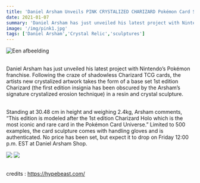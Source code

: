 ```yaml
---
title: 'Daniel Arsham Unveils PINK CRYSTALIZED CHARIZARD Pokémon Card Sculpture'
date: 2021-01-07
summary: 'Daniel Arsham has just unveiled his latest project with Nintendo’s Pokémon franchise. Following the craze of shadowless Charizard TCG cards, the artists new crystalized artwork takes the form of a base set 1st edition Charizard. '
image: '/img/pink1.jpg'
tags: ['Daniel Arsham','Crystal Relic','sculptures']
---
```


![Een afbeelding](/img/pink1.jpg)

<br> Daniel Arsham has just unveiled his latest project with Nintendo’s Pokémon franchise. Following the craze of shadowless Charizard TCG cards, the artists new crystalized artwork takes the form of a base set 1st edition Charizard (the first edition insignia has been obscured by the Arsham’s signature crystalized erosion technique) in a resin and crystal sculpture.

<br> Standing at 30.48 cm in height and weighing 2.4kg, Arsham comments, “This edition is modeled after the 1st edition Charizard Holo which is the most iconic and rare card in the Pokémon Card Universe.” Limited to 500 examples, the card sculpture comes with handling gloves and is authenticated. No price has been set, but expect it to drop on Friday 12:00 p.m. EST at Daniel Arsham Shop.


<div class="grid">
  <img  src="/img/pink2.jpg">
  <img  src="/img/pink3.jpg">
</div>

<br> credits : <a href="https://hypebeast.com/2021/1/daniel-arsham-pink-crystalized-charizard-card-release"> https://hypebeast.com/ </a>
